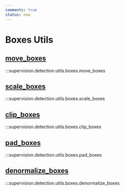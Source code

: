 ```yaml
---
comments: true
status: new
---
```


# Boxes Utils

<div class="md-typeset">
  <h2><a href="#supervision.detection.utils.boxes.move_boxes">move_boxes</a></h2>
</div>

:::supervision.detection.utils.boxes.move_boxes

<div class="md-typeset">
  <h2><a href="#supervision.detection.utils.boxes.scale_boxes">scale_boxes</a></h2>
</div>

:::supervision.detection.utils.boxes.scale_boxes

<div class="md-typeset">
  <h2><a href="#supervision.detection.boxes.utils.clip_boxes">clip_boxes</a></h2>
</div>

:::supervision.detection.utils.boxes.clip_boxes

<div class="md-typeset">
  <h2><a href="#supervision.detection.utils.boxes.pad_boxes">pad_boxes</a></h2>
</div>

:::supervision.detection.utils.boxes.pad_boxes

<div class="md-typeset">
  <h2><a href="#supervision.detection.utils.boxes.denormalize_boxes">denormalize_boxes</a></h2>
</div>

:::supervision.detection.utils.boxes.denormalize_boxes
